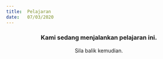 ```yaml
---
title:  Pelajaran
date:   07/03/2020
---
```


### <center>Kami sedang menjalankan pelajaran ini.</center>
<center>Sila balik kemudian.</center>